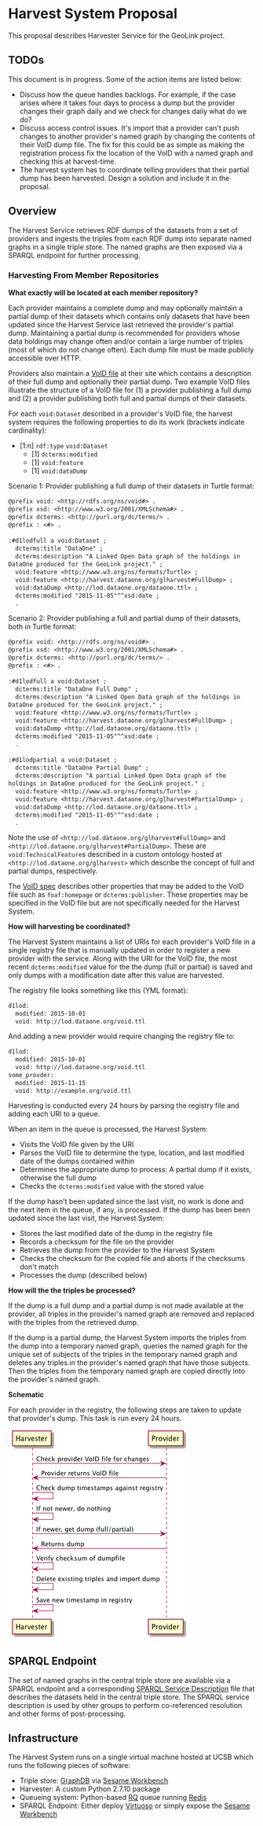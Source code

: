 # Harvest System Proposal
This proposal describes Harvester Service for the GeoLink project.

## TODOs
This document is in progress. Some of the action items are listed below:
- Discuss how the queue handles backlogs. For example, if the case arises where it takes four days to process a dump but the provider changes their graph daily and we check for changes daily what do we do?
- Discuss access control issues. It's import that a provider can't push changes to another provider's named graph by changing the contents of their VoID dump file. The fix for this could be as simple as making the registration process fix the location of the VoID with a named graph and checking this at harvest-time.
- The harvest system has to coordinate telling providers that their partial dump has been harvested. Design a solution and include it in the proposal.

## Overview
The Harvest Service retrieves RDF dumps of the datasets from a set of providers and ingests the triples from each RDF dump into separate named graphs in a single triple store. The named graphs are then exposed via a SPARQL endpoint for further processing.

### Harvesting From Member Repositories
**What exactly will be located at each member repository?**

Each provider maintains a complete dump and may optionally maintain a partial dump of their datasets which contains only datasets that have been updated since the Harvest Service last retrieved the provider's partial dump. Maintaining a partial dump is recommended for providers whose data holdings may change often and/or contain a large number of triples (most of which do not change often). Each dump file must be made publicly accessible over HTTP.

Providers also maintain a [VoID file](http://www.w3.org/TR/void/#void-file) at their site which contains a description of their full dump and optionally their partial dump. Two example VoID files illustrate the structure of a VoID file for (1) a provider publishing a full dump and (2) a provider publishing both full and partial dumps of their datasets.

For each `void:Dataset` described in a provider's VoID file, the harvest system requires the following properties to do its work (brackets indicate cardinality):

- [1:n] `rdf:type` `void:Dataset`
  - [1] `dcterms:modified`
  - [1] `void:feature`
  - [1] `void:dataDump`

Scenario 1: Provider publishing a full dump of their datasets in Turtle format:

```{ttl}
@prefix void: <http://rdfs.org/ns/void#> .
@prefix xsd: <http://www.w3.org/2001/XMLSchema#> .
@prefix dcterms: <http://purl.org/dc/terms/> .
@prefix : <#> .

:#d1lodfull a void:Dataset ;
  dcterms:title "DataOne" ;
  dcterms:description "A Linked Open Data graph of the holdings in DataOne produced for the GeoLink project." ;
  void:feature <http://www.w3.org/ns/formats/Turtle> ;
  void:feature <http://harvest.dataone.org/glharvest#FullDump> ;
  void:dataDump <http://lod.dataone.org/dataone.ttl> ;
  dcterms:modified "2015-11-05"^^xsd:date ;
  .
```

Scenario 2: Provider publishing a full and partial dump of their datasets, both in Turtle format:

```{ttl}
@prefix void: <http://rdfs.org/ns/void#> .
@prefix xsd: <http://www.w3.org/2001/XMLSchema#> .
@prefix dcterms: <http://purl.org/dc/terms/> .
@prefix : <#> .

:#d1lodfull a void:Dataset ;
  dcterms:title "DataOne Full Dump" ;
  dcterms:description "A Linked Open Data graph of the holdings in DataOne produced for the GeoLink project." ;
  void:feature <http://www.w3.org/ns/formats/Turtle> ;
  void:feature <http://harvest.dataone.org/glharvest#FullDump> ;
  void:dataDump <http://lod.dataone.org/dataone.ttl> ;
  dcterms:modified "2015-11-05"^^xsd:date ;
  .

:#d1lodpartial a void:Dataset ;
  dcterms:title "DataOne Partial Dump" ;
  dcterms:description "A partial Linked Open Data graph of the holdings in DataOne produced for the GeoLink project." ;
  void:feature <http://www.w3.org/ns/formats/Turtle> ;
  void:feature <http://harvest.dataone.org/glharvest#PartialDump> ;
  void:dataDump <http://lod.dataone.org/dataone.ttl> ;
  dcterms:modified "2015-11-05"^^xsd:date ;
  .
```

Note the use of `<http://lod.dataone.org/glharvest#FullDump>` and `<http://lod.dataone.org/glharvest#PartialDump>`. These are `void:TechnicalFeature`s described in a custom ontology hosted at `<http://lod.dataone.org/glharvest>` which describe the concept of full and partial dumps, respectively.

The [VoID spec](http://www.w3.org/TR/void/) describes other properties that may be added to the VoID file such as `foaf:homepage` or `dcterms:publisher`. These properties may be specified in the VoID file but are not specifically needed for the Harvest System.

**How will harvesting be coordinated?**

The Harvest System maintains a list of URIs for each provider's VoID file in a single registry file that is manually updated in order to register a new provider with the service. Along with the URI for the VoID file, the most recent `dcterms:modified` value for the the dump (full or partial) is saved and only dumps with a modification date after this value are harvested.

The registry file looks something like this (YML format):

```{yml}
d1lod:
  modified: 2015-10-01
  void: http://lod.dataone.org/void.ttl
```

And adding a new provider would require changing the registry file to:

```{yml}
d1lod:
  modified: 2015-10-01
  void: http://lod.dataone.org/void.ttl
some_provder:
  modified: 2015-11-15
  void: http://example.org/void.ttl
```

Harvesting is conducted every 24 hours by parsing the registry file and adding each URI to a queue.

When an item in the queue is processed, the Harvest System:
- Visits the VoID file given by the URI
- Parses the VoID file to determine the type, location, and last modified date of the dumps contained within
- Determines the appropriate dump to process: A partial dump if it exists, otherwise the full dump
- Checks the `dcterms:modified` value with the stored value

If the dump hasn't been updated since the last visit, no work is done and the next item in the queue, if any, is processed. If the dump has been been updated since the last visit, the Harvest System:
- Stores the last modified date of the dump in the registry file
- Records a checksum for the file on the provider
- Retrieves the dump from the provider to the Harvest System
- Checks the checksum for the copied file and aborts if the checksums don't match
- Processes the dump (described below)

**How will the the triples be processed?**

If the dump is a full dump and a partial dump is not made available at the provider, all triples in the provider's named graph are removed and replaced with the triples from the retrieved dump.

If the dump is a partial dump, the Harvest System imports the triples from the dump into a temporary named graph, queries the named graph for the unique set of subjects of the triples in the temporary named graph and deletes any triples in the provider's named graph that have those subjects. Then the triples from the temporary named graph are copied directly into the provider's named graph.

**Schematic**

For each provider in the registry, the following steps are taken to update that provider's dump. This task is run every 24 hours.

![harvester provider diagram](./diagrams/harvester-provider.png)

## SPARQL Endpoint

The set of named graphs in the central triple store are available via a SPARQL endpoint and a corresponding [SPARQL Service Description](http://www.w3.org/TR/sparql11-service-description/#sd-Dataset) file that describes the datasets held in the central triple store. The SPARQL service description is used by other groups to perform co-referenced resolution and other forms of post-processing.

## Infrastructure

The Harvest System runs on a single virtual machine hosted at UCSB which runs the following pieces of software:

- Triple store: [GraphDB](http://graphdb.ontotext.com/display/GraphDB6/Home) via [Sesame Workbench](http://rdf4j.org/sesame/2.8/docs/articles/workbench.docbook?view)
- Harvester: A custom Python 2.7.10 package
- Queueing system: Python-based [RQ](http://python-rq.org/) queue running [Redis](http://redis.io/)
- SPARQL Endpoint: Either deploy [Virtuoso](virtuoso.openlinksw.com) or simply expose the [Sesame Workbench](http://rdf4j.org/sesame/2.8/docs/articles/workbench.docbook?view)
